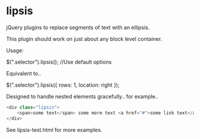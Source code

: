 lipsis
======

jQuery plugins to replace segments of text with an ellipsis.

This plugin should work on just about any block level container.

Usage:

$(".selector").lipsis(); //Use default options

Equivalent to.. 

$(".selector").lipsis({
	rows: 1,
	location: right
});


Designed to handle nested elements gracefully.. for example.. 

```javascript
<div class="lipsis">
	<span>some text</span> some more text <a href="#">some link text</a>
</div>
```
See lipsis-test.html for more examples.


